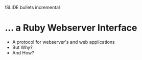 !SLIDE bullets incremental

# ... a Ruby Webserver Interface
* A protocol for webserver's and web applications
* But Why?
* And How?